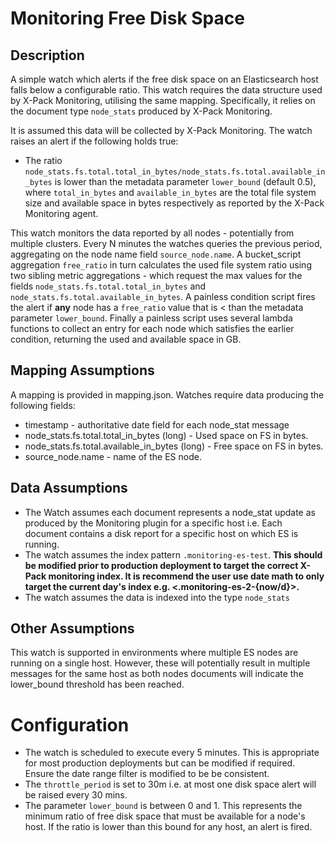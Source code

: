# Monitoring Free Disk Space

## Description

A simple watch which alerts if the free disk space on an Elasticsearch host falls below a configurable ratio.  This watch requires the data structure used by X-Pack Monitoring, utilising the same mapping.
Specifically, it relies on the document type `node_stats` produced by X-Pack Monitoring.

It is assumed this data will be collected by X-Pack Monitoring.  The watch raises an alert if the following holds true:

* The ratio `node_stats.fs.total.total_in_bytes/node_stats.fs.total.available_in_bytes` is lower than the metadata parameter `lower_bound` (default 0.5), where `total_in_bytes` and `available_in_bytes` are the total file system size and available space in bytes respectively as reported by the X-Pack Monitoring agent.

This watch monitors the data reported by all nodes - potentially from multiple clusters.  Every N minutes the watches queries the previous period, aggregating on the node name field `source_node.name`.  A bucket_script aggregation `free_ratio` in turn calculates the used file system ratio using two sibling metric aggregations - which request the max values for the fields `node_stats.fs.total.total_in_bytes` and `node_stats.fs.total.available_in_bytes`.  A painless condition script fires the alert if **any** node has a `free_ratio` value that is < than the metadata parameter `lower_bound`. Finally a painless script uses several lambda functions to collect an entry for each node which satisfies the earlier condition, returning the used and available space in GB. 


## Mapping Assumptions

A mapping is provided in mapping.json.  Watches require data producing the following fields:

* timestamp - authoritative date field for each node_stat message
* node_stats.fs.total.total_in_bytes (long) - Used space on FS in bytes.
* node_stats.fs.total.available_in_bytes (long) - Free space on FS in bytes.
* source_node.name - name of the ES node.

## Data Assumptions

* The Watch assumes each document represents a node_stat update as produced by the Monitoring plugin for a specific host i.e. Each document contains a disk report for a specific host on which ES is running.
* The watch assumes the index pattern `.monitoring-es-test`. 
**This should be modified prior to production deployment to target the correct X-Pack monitoring index.  It is recommend the user use date math to only target the current day's index e.g. <.monitoring-es-2-{now/d}>.**
* The watch assumes the data is indexed into the type `node_stats`

## Other Assumptions

This watch is supported in environments where multiple ES nodes are running on a single host. However, these will potentially result in multiple messages for the same host as both nodes documents will indicate the lower_bound threshold has been reached.

# Configuration

* The watch is scheduled to execute every 5 minutes. This is appropriate for most production deployments but can be modified if required. Ensure the date range filter is modified to be be consistent.
* The `throttle_period` is set to 30m i.e. at most one disk space alert will be raised every 30 mins.
* The parameter `lower_bound` is between 0 and 1. This represents the minimum ratio of free disk space that must be available for a node's host. If the ratio is lower than this bound for any host, an alert is fired.